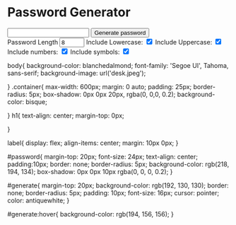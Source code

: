 <!DOCTYPE html>
<html lang="en">
<head>
    <meta charset="UTF-8">
    <meta name="viewport" content="width=device-width, initial-scale=1.0">
    <title>Password Generator</title>
    <link rel="stylesheet" href="style.css">

</head>
<body>
    <div class="container">
        <h1>Password Generator</h1>
        <div class="password">
            <input type="text" id="password" readonly>
            <button type="button" id="generate">Generate password</button>
            <div class="options">
                <label for="length">Password Length</label>
                <input type="number" id="length" value="8" min="8" max="64">
                <label for="lowercase">Include Lowercase:</label>
                <input type="checkbox" id="lowercase" checked>
                <label for="uppercase">Include Uppercase:</label>
                <input type="checkbox" id="uppercase" checked>
                <label for="numbers">Include numbers:</label>
                <input type="checkbox" id="numbers" checked>
                <label for="symbols">Include symbols:</label>
                <input type="checkbox" id="symbols" checked>
            </div>
        </div>
    </div>
<script src="app.js"></script>    
</body>
</html>

body{
    background-color: blanchedalmond;
    font-family: 'Segoe UI', Tahoma, sans-serif;
    background-image: url('desk.jpeg');

}
.container{
    max-width: 600px;
    margin: 0 auto;
    padding: 25px;
    border-radius: 5px;
    box-shadow: 0px 0px 20px, rgba(0, 0,0, 0.2);
    background-color: bisque;

}
h1{
    text-align: center;
    margin-top: 0px;

}

label{
    display: flex;
    align-items: center;
    margin: 10px 0px;
}

#password{
    margin-top: 20px;
    font-size: 24px;
    text-align: center;
    padding:10px;
    border: none;
    border-radius: 5px;
    background-color: rgb(218, 194, 134);
    box-shadow: 0px 0px 10px rgba(0, 0, 0, 0.2);
}

#generate{
    margin-top: 20px;
    background-color: rgb(192, 130, 130);
    border: none;
    border-radius: 5px;
    padding: 10px;
    font-size: 16px;
    cursor: pointer;
    color: antiquewhite;
}

#generate:hover{
    background-color:  rgb(194, 156, 156);
}
